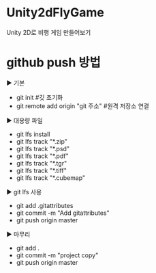 # Unity2dFlyGame
Unity 2D로 비행 게임 만들어보기

# github push 방법

▶ 기본
- git init #깃 초기화
- git remote add origin "git 주소" #원격 저장소 연결

▶ 대용량 파일
- git lfs install
- git lfs track "*.zip"
- git lfs track "*.psd"
- git lfs track "*.pdf"
- git lfs track "*.tgr"
- git lfs track "*.tiff"
- git lfs track "*.cubemap"

▶ git lfs 사용
- git add .gitattributes 
- git commit -m "Add gitattributes" 
- git push origin master

▶ 마무리
- git add .
- git commit -m "project copy"
- git push origin master
